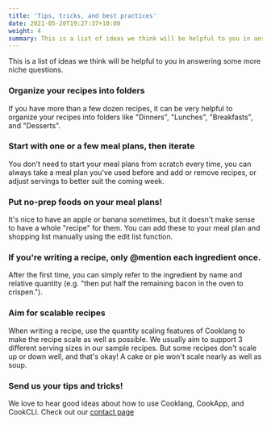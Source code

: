 ```yaml
---
title: 'Tips, tricks, and best practices'
date: 2021-05-20T19:27:37+10:00
weight: 4
summary: This is a list of ideas we think will be helpful to you in answering some more niche questions.
---
```


This is a list of ideas we think will be helpful to you in answering some more niche questions.

### Organize your recipes into folders
If you have more than a few dozen recipes, it can be very helpful to organize your recipes into folders like "Dinners", "Lunches", "Breakfasts", and "Desserts".

### Start with one or a few meal plans, then iterate
You don't need to start your meal plans from scratch every time, you can always take a meal plan you've used before and add or remove recipes, or adjust servings to better suit the coming week.

### Put no-prep foods on your meal plans!
It's nice to have an apple or banana sometimes, but it doesn't make sense to have a whole "recipe" for them. You can add these to your meal plan and shopping list manually using the edit list function.

### If you're writing a recipe, only @mention each ingredient once.
After the first time, you can simply refer to the ingredient by name and relative quantity (e.g. "then put half the remaining bacon in the oven to crispen.").

### Aim for scalable recipes
When writing a recipe, use the quantity scaling features of Cooklang to make the recipe scale as well as possible. We usually aim to support 3 different serving sizes in our sample recipes. But some recipes don't scale up or down well, and that's okay! A cake or pie won't scale nearly as well as soup.

### Send us your tips and tricks!
We love to hear good ideas about how to use Cooklang, CookApp, and CookCLI. Check out our [contact page](/contact/)
